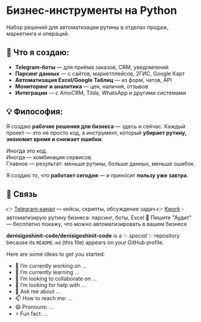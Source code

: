 # Бизнес-инструменты на Python

Набор решений для автоматизации рутины в отделах продаж, маркетинга и операций.

## 🧰 Что я создаю:
- **Telegram-боты** — для приёма заказов, CRM, уведомлений
- **Парсинг данных** — с сайтов, маркетплейсов, 2ГИС, Google Карт
- **Автоматизация Excel/Google Таблиц** — из форм, чатов, API
- **Мониторинг и аналитика** — цен, наличия, отзывов
- **Интеграции** — с AmoCRM, Tilda, WhatsApp и другими системами

## 💡 Философия:
Я создаю **рабочие решения для бизнеса** — здесь и сейчас.
Каждый проект — это не просто код, а инструмент, который **убирает рутину, экономит время и снижает ошибки**.

Иногда это код.  
Иногда — комбинация сервисов.  
Главное — результат: меньше рутины, больше данных, меньше ошибок.

Я создаю то, что **работает сегодня** — и приносит **пользу уже завтра**.

## 🔗 Связь
👉 [Telegram-канал](https://t.me/auto_business_ru) — кейсы, скрипты, обсуждение задач 
👉 [Kwork](https://kwork.ru/user/denisigoshinit) - автоматизирую рутину бизнеса: парсинг, боты, Excel
📩 Пишите "Аудит" — бесплатно покажу, что можно автоматизировать в вашем бизнесе


**denisigoshinit-code/denisigoshinit-code** is a ✨ _special_ ✨ repository because its `README.md` (this file) appears on your GitHub profile.

Here are some ideas to get you started:

- 🔭 I’m currently working on ...
- 🌱 I’m currently learning ...
- 👯 I’m looking to collaborate on ...
- 🤔 I’m looking for help with ...
- 💬 Ask me about ...
- 📫 How to reach me: ...
- 😄 Pronouns: ...
- ⚡ Fun fact: ...

